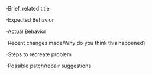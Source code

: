 -Brief, related title

-Expected Behavior

-Actual Behavior

-Recent changes made/Why do you think this happened?

-Steps to recreate problem

-Possible patch/repair suggestions
